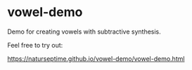 # vowel-demo
Demo for creating vowels with subtractive synthesis.

Feel free to try out:

https://naturseptime.github.io/vowel-demo/vowel-demo.html